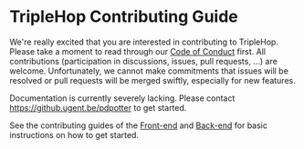 # TripleHop Contributing Guide

We're really excited that you are interested in contributing to TripleHop. Please take a moment to read through our [Code of Conduct](CODE_OF_CONDUCT.md) first. All contributions (participation in discussions, issues, pull requests, ...) are welcome. Unfortunately, we cannot make commitments that issues will be resolved or pull requests will be merged swiftly, especially for new features.

Documentation is currently severely lacking. Please contact <https://github.ugent.be/pdpotter> to get started.

See the contributing guides of the [Front-end](https://github.com/GhentCDH/triplehop_frontend/blob/main/CONTRIBUTING.md) and [Back-end](https://github.com/GhentCDH/triplehop_backend/blob/main/CONTRIBUTING.md) for basic instructions on how to get started.